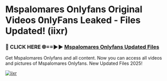 # Mspalomares Onlyfans Original Videos 0nlyFans Leaked - Files Updated! (iixr)

<h3>🔴 CLICK HERE 🌐==►► <a href="https://tinyurl.com/ehrbuxhb" rel="nofollow">Mspalomares Onlyfans Updated Files</a></h3>

Get Mspalomares Onlyfans and all content. Now you can access all videos and pictures of Mspalomares Onlyfans. New Updated Files 2025!

[![iixr](https://i.imgur.com/lVYEuWS.gif)](https://tinyurl.com/ehrbuxhb)
